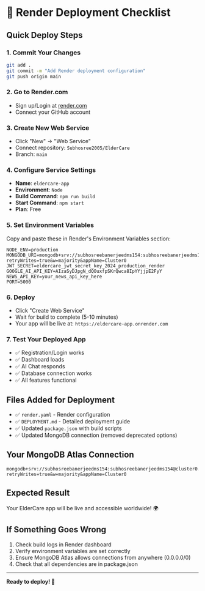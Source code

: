 # 🚀 Render Deployment Checklist

## Quick Deploy Steps

### 1. Commit Your Changes
```bash
git add .
git commit -m "Add Render deployment configuration"
git push origin main
```

### 2. Go to Render.com
- Sign up/Login at [render.com](https://render.com)
- Connect your GitHub account

### 3. Create New Web Service
- Click "New" → "Web Service"
- Connect repository: `Subhosree2005/ElderCare`
- Branch: `main`

### 4. Configure Service Settings
- **Name**: `eldercare-app`
- **Environment**: `Node`
- **Build Command**: `npm run build`
- **Start Command**: `npm start`
- **Plan**: Free

### 5. Set Environment Variables
Copy and paste these in Render's Environment Variables section:

```
NODE_ENV=production
MONGODB_URI=mongodb+srv://subhosreebanerjeedms154:subhosreebanerjeedms154@cluster0.jyx2lgy.mongodb.net/eldercare?retryWrites=true&w=majority&appName=Cluster0
JWT_SECRET=eldercare_jwt_secret_key_2024_production_render
GOOGLE_AI_API_KEY=AIzaSyDJpgN_dQOuxfpSKrQwca8IpYYjjpE2FyY
NEWS_API_KEY=your_news_api_key_here
PORT=5000
```

### 6. Deploy
- Click "Create Web Service"
- Wait for build to complete (5-10 minutes)
- Your app will be live at: `https://eldercare-app.onrender.com`

### 7. Test Your Deployed App
- ✅ Registration/Login works
- ✅ Dashboard loads
- ✅ AI Chat responds
- ✅ Database connection works
- ✅ All features functional

## Files Added for Deployment
- ✅ `render.yaml` - Render configuration
- ✅ `DEPLOYMENT.md` - Detailed deployment guide
- ✅ Updated `package.json` with build scripts
- ✅ Updated MongoDB connection (removed deprecated options)

## Your MongoDB Atlas Connection
```
mongodb+srv://subhosreebanerjeedms154:subhosreebanerjeedms154@cluster0.jyx2lgy.mongodb.net/eldercare?retryWrites=true&w=majority&appName=Cluster0
```

## Expected Result
Your ElderCare app will be live and accessible worldwide! 🌍

## If Something Goes Wrong
1. Check build logs in Render dashboard
2. Verify environment variables are set correctly
3. Ensure MongoDB Atlas allows connections from anywhere (0.0.0.0/0)
4. Check that all dependencies are in package.json

---
**Ready to deploy! 🚀**

